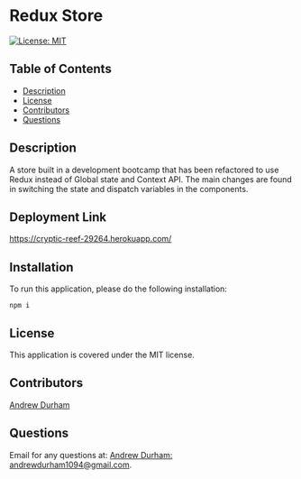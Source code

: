 # Redux Store
[![License: MIT](https://img.shields.io/badge/license-MIT-yellow)](https://opensource.org/licenses/MIT)
## Table of Contents

* [Description](#description)
* [License](#license)
* [Contributors](#contributors)
* [Questions](#questions)
## Description
A store built in a development bootcamp that has been refactored to use Redux instead of Global state and Context API. The main changes are found in switching the state and dispatch variables in the components.
## Deployment Link
https://cryptic-reef-29264.herokuapp.com/

## Installation

To run this application, please do the following installation:

`
npm i
`
## License

This application is covered under the MIT license.
## Contributors

[Andrew Durham](https://github.com/andydhpkp)
## Questions

Email for any questions at: 
[Andrew Durham: andrewdurham1094@gmail.com](mailto:andrewdurham1094@gmail.com).